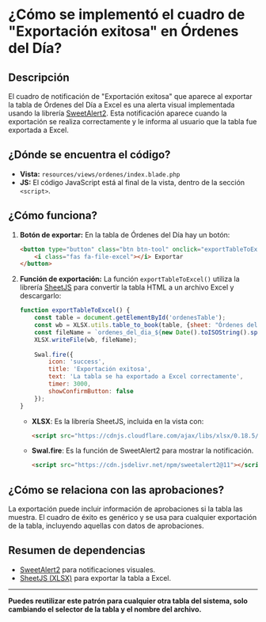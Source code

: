 # ¿Cómo se implementó el cuadro de "Exportación exitosa" en Órdenes del Día?

## Descripción
El cuadro de notificación de "Exportación exitosa" que aparece al exportar la tabla de Órdenes del Día a Excel es una alerta visual implementada usando la librería [SweetAlert2](https://sweetalert2.github.io/). Esta notificación aparece cuando la exportación se realiza correctamente y le informa al usuario que la tabla fue exportada a Excel.

## ¿Dónde se encuentra el código?
- **Vista:** `resources/views/ordenes/index.blade.php`
- **JS:** El código JavaScript está al final de la vista, dentro de la sección `<script>`.

## ¿Cómo funciona?
1. **Botón de exportar:**
   En la tabla de Órdenes del Día hay un botón:
   ```html
   <button type="button" class="btn btn-tool" onclick="exportTableToExcel()">
       <i class="fas fa-file-excel"></i> Exportar
   </button>
   ```
2. **Función de exportación:**
   La función `exportTableToExcel()` utiliza la librería [SheetJS](https://sheetjs.com/) para convertir la tabla HTML a un archivo Excel y descargarlo:
   ```js
   function exportTableToExcel() {
       const table = document.getElementById('ordenesTable');
       const wb = XLSX.utils.table_to_book(table, {sheet: "Órdenes del Día"});
       const fileName = `ordenes_del_dia_${new Date().toISOString().split('T')[0]}.xlsx`;
       XLSX.writeFile(wb, fileName);
       
       Swal.fire({
           icon: 'success',
           title: 'Exportación exitosa',
           text: 'La tabla se ha exportado a Excel correctamente',
           timer: 3000,
           showConfirmButton: false
       });
   }
   ```
   - **XLSX**: Es la librería SheetJS, incluida en la vista con:
     ```html
     <script src="https://cdnjs.cloudflare.com/ajax/libs/xlsx/0.18.5/xlsx.full.min.js"></script>
     ```
   - **Swal.fire**: Es la función de SweetAlert2 para mostrar la notificación.
     ```html
     <script src="https://cdn.jsdelivr.net/npm/sweetalert2@11"></script>
     ```

## ¿Cómo se relaciona con las aprobaciones?
La exportación puede incluir información de aprobaciones si la tabla las muestra. El cuadro de éxito es genérico y se usa para cualquier exportación de la tabla, incluyendo aquellas con datos de aprobaciones.

## Resumen de dependencias
- [SweetAlert2](https://sweetalert2.github.io/) para notificaciones visuales.
- [SheetJS (XLSX)](https://sheetjs.com/) para exportar la tabla a Excel.

---

**Puedes reutilizar este patrón para cualquier otra tabla del sistema, solo cambiando el selector de la tabla y el nombre del archivo.**
